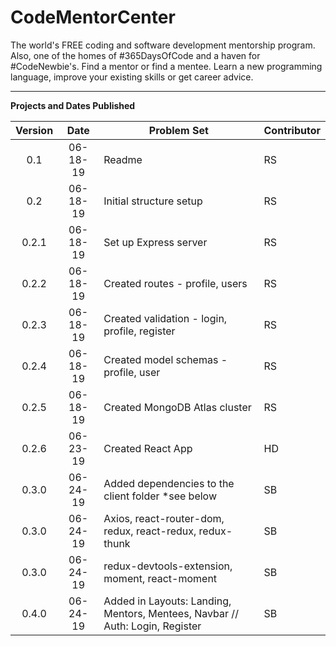 # CodeMentorCenter

The world's FREE coding and software development mentorship program. Also, one of the homes of #365DaysOfCode and a haven for #CodeNewbie's. Find a mentor or find a mentee. Learn a new programming language, improve your existing skills or get career advice.

---

**Projects and Dates Published**

| Version |   Date   | Problem Set                                                                  | Contributor |
| :-----: | :------: | ---------------------------------------------------------------------------- | ----------- |
|   0.1   | 06-18-19 | Readme                                                                       | RS          |
|   0.2   | 06-18-19 | Initial structure setup                                                      | RS          |
|  0.2.1  | 06-18-19 | Set up Express server                                                        | RS          |
|  0.2.2  | 06-18-19 | Created routes - profile, users                                              | RS          |
|  0.2.3  | 06-18-19 | Created validation - login, profile, register                                | RS          |
|  0.2.4  | 06-18-19 | Created model schemas - profile, user                                        | RS          |
|  0.2.5  | 06-18-19 | Created MongoDB Atlas cluster                                                | RS          |
|  0.2.6  | 06-23-19 | Created React App                                                            | HD          |
|  0.3.0  | 06-24-19 | Added dependencies to the client folder \*see below                          | SB          |
|  0.3.0  | 06-24-19 | Axios, react-router-dom, redux, react-redux, redux-thunk                     | SB          |
|  0.3.0  | 06-24-19 | redux-devtools-extension, moment, react-moment                               | SB          |
|  0.4.0  | 06-24-19 | Added in Layouts: Landing, Mentors, Mentees, Navbar // Auth: Login, Register | SB          |
